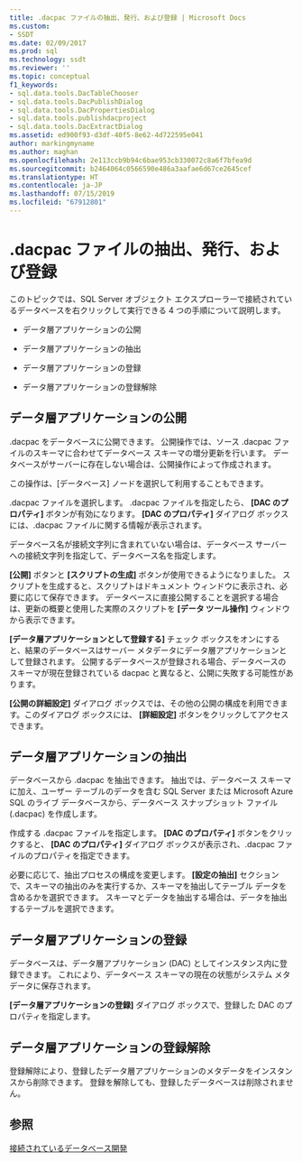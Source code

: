 ```yaml
---
title: .dacpac ファイルの抽出、発行、および登録 | Microsoft Docs
ms.custom:
- SSDT
ms.date: 02/09/2017
ms.prod: sql
ms.technology: ssdt
ms.reviewer: ''
ms.topic: conceptual
f1_keywords:
- sql.data.tools.DacTableChooser
- sql.data.tools.DacPublishDialog
- sql.data.tools.DacPropertiesDialog
- sql.data.tools.publishdacproject
- sql.data.tools.DacExtractDialog
ms.assetid: ed900f93-d3df-40f5-8e62-4d722595e041
author: markingmyname
ms.author: maghan
ms.openlocfilehash: 2e113ccb9b94c6bae953cb330072c8a6f7bfea9d
ms.sourcegitcommit: b2464064c0566590e486a3aafae6d67ce2645cef
ms.translationtype: HT
ms.contentlocale: ja-JP
ms.lasthandoff: 07/15/2019
ms.locfileid: "67912801"
---
```

# <a name="extract-publish-and-register-dacpac-files"></a>.dacpac ファイルの抽出、発行、および登録
このトピックでは、SQL Server オブジェクト エクスプローラーで接続されているデータベースを右クリックして実行できる 4 つの手順について説明します。  
  
-   データ層アプリケーションの公開  
  
-   データ層アプリケーションの抽出  
  
-   データ層アプリケーションの登録  
  
-   データ層アプリケーションの登録解除  
  
## <a name="publish-data-tier-application"></a>データ層アプリケーションの公開  
.dacpac をデータベースに公開できます。 公開操作では、ソース .dacpac ファイルのスキーマに合わせてデータベース スキーマの増分更新を行います。 データベースがサーバーに存在しない場合は、公開操作によって作成されます。  
  
この操作は、[データベース] ノードを選択して利用することもできます。  
  
.dacpac ファイルを選択します。 .dacpac ファイルを指定したら、 **[DAC のプロパティ]** ボタンが有効になります。 **[DAC のプロパティ]** ダイアログ ボックスには、.dacpac ファイルに関する情報が表示されます。  
  
データベース名が接続文字列に含まれていない場合は、データベース サーバーへの接続文字列を指定して、データベース名を指定します。  
  
**[公開]** ボタンと **[スクリプトの生成]** ボタンが使用できるようになりました。 スクリプトを生成すると、スクリプトはドキュメント ウィンドウに表示され、必要に応じて保存できます。 データベースに直接公開することを選択する場合は、更新の概要と使用した実際のスクリプトを **[データ ツール操作]** ウィンドウから表示できます。  
  
**[データ層アプリケーションとして登録する]** チェック ボックスをオンにすると、結果のデータベースはサーバー メタデータにデータ層アプリケーションとして登録されます。 公開するデータベースが登録される場合、データベースのスキーマが現在登録されている dacpac と異なると、公開に失敗する可能性があります。  
  
**[公開の詳細設定]** ダイアログ ボックスでは、その他の公開の構成を利用できます。このダイアログ ボックスには、 **[詳細設定]** ボタンをクリックしてアクセスできます。  
  
## <a name="extract-data-tier-application"></a>データ層アプリケーションの抽出  
データベースから .dacpac を抽出できます。 抽出では、データベース スキーマに加え、ユーザー テーブルのデータを含む SQL Server または Microsoft Azure SQL のライブ データベースから、データベース スナップショット ファイル (.dacpac) を作成します。  
  
作成する .dacpac ファイルを指定します。 **[DAC のプロパティ]** ボタンをクリックすると、 **[DAC のプロパティ]** ダイアログ ボックスが表示され、.dacpac ファイルのプロパティを指定できます。  
  
必要に応じて、抽出プロセスの構成を変更します。 **[設定の抽出]** セクションで、スキーマの抽出のみを実行するか、スキーマを抽出してテーブル データを含めるかを選択できます。 スキーマとデータを抽出する場合は、データを抽出するテーブルを選択できます。  
  
## <a name="register-data-tier-application"></a>データ層アプリケーションの登録  
データベースは、データ層アプリケーション (DAC) としてインスタンス内に登録できます。 これにより、データベース スキーマの現在の状態がシステム メタデータに保存されます。  
  
**[データ層アプリケーションの登録]** ダイアログ ボックスで、登録した DAC のプロパティを指定します。  
  
## <a name="unregister-data-tier-application"></a>データ層アプリケーションの登録解除  
登録解除により、登録したデータ層アプリケーションのメタデータをインスタンスから削除できます。 登録を解除しても、登録したデータベースは削除されません。  
  
## <a name="see-also"></a>参照  
[接続されているデータベース開発](../ssdt/connected-database-development.md)  
  
